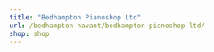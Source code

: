 ```yaml
---
title: "Bedhampton Pianoshop Ltd"
url: /bedhampton-havant/bedhampton-pianoshop-ltd/
shop: shop
---
```

